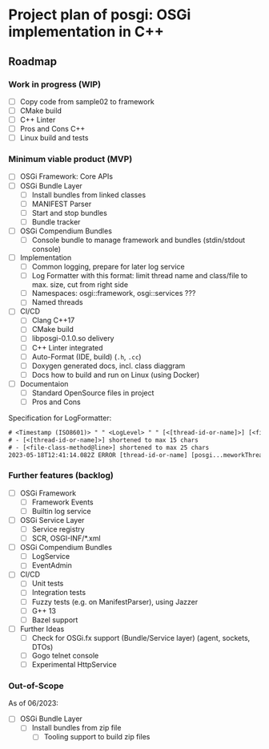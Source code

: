 # Project plan of posgi: OSGi implementation in C++

## Roadmap

### Work in progress (WIP)

* [ ] Copy code from sample02 to framework
* [ ] CMake build
* [ ] C++ Linter
* [ ] Pros and Cons C++
* [ ] Linux build and tests

### Minimum viable product (MVP)

* [ ] OSGi Framework: Core APIs
* [ ] OSGi Bundle Layer
  * [ ] Install bundles from linked classes
  * [ ] MANIFEST Parser
  * [ ] Start and stop bundles
  * [ ] Bundle tracker
* [ ] OSGi Compendium Bundles
  * [ ] Console bundle to manage framework and bundles (stdin/stdout console)
* [ ] Implementation
  * [ ] Common logging, prepare for later log service
  * [ ] Log Formatter with this format: limit thread name and class/file to max. size, cut from right side
  * [ ] Namespaces: osgi::framework, osgi::services ???
  * [ ] Named threads
* [ ] CI/CD
  * [ ] Clang C++17
  * [ ] CMake build
  * [ ] libposgi-0.1.0.so delivery
  * [ ] C++ Linter integrated
  * [ ] Auto-Format (IDE, build) (`.h`, `.cc`)
  * [ ] Doxygen generated docs, incl. class diaggram
  * [ ] Docs how to build and run on Linux (using Docker)
* [ ] Documentaion
  * [ ] Standard OpenSource files in project
  * [ ] Pros and Cons

Specification for LogFormatter:

```txt
# <Timestamp (ISO8601)> " " <LogLevel> " " [<[thread-id-or-name]>] [<file-class-method@line>] [msg]
# - [<[thread-id-or-name]>] shortened to max 15 chars
# - [<file-class-method@line>] shortened to max 25 chars
2023-05-18T12:41:14.082Z ERROR [thread-id-or-name] [posgi...meworkThreadLoop@186] FrameworkImpl::frameworkThreadLoop: Signal received!
```

### Further features (backlog)

* [ ] OSGi Framework
  * [ ] Framework Events
  * [ ] Builtin log service
* [ ] OSGi Service Layer
  * [ ] Service registry
  * [ ] SCR, OSGI-INF/*.xml
* [ ] OSGi Compendium Bundles
  * [ ] LogService
  * [ ] EventAdmin
* [ ] CI/CD
  * [ ] Unit tests
  * [ ] Integration tests
  * [ ] Fuzzy tests (e.g. on ManifestParser), using Jazzer
  * [ ] G++ 13
  * [ ] Bazel support
* [ ] Further Ideas
  * [ ] Check for OSGi.fx support (Bundle/Service layer) (agent, sockets, DTOs)
  * [ ] Gogo telnet console
  * [ ] Experimental HttpService

### Out-of-Scope

As of 06/2023:

* [ ] OSGi Bundle Layer
  * [ ] Install bundles from zip file
    * [ ]  Tooling support to build zip files
